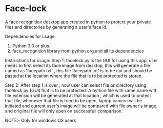 # Face-lock
A face recognition desktop app created in python to protect your private files and directories by generating a user's face id.

Dependencies for usage:
  1. Python 3.0 or plus.
  2. face_recognition library from python.org and all its dependencies

Instructions for usage:
 Step 1:
  facelock.py is the GUI for using this app, user needs to first select its face image from desktop, this will generate a file named as 'facepath.txt' , this file 'facepath.txt' is to be cut and should be pasted at the location where the file that is to be protected is stored.
  
  Step 2:
   After step 1 is over , now user can select file or directory using facelock.py (GUI) that is to be protected. A python file with same name with file extension will be generated at that location , which is used to protect that file, whenever that file is tried to be open, laptop camera will be initiated and current user's image will be compared with file owner's image, and origiinal file will only open on successfull comparison.
   
NOTE:- Only for windows OS users
  
